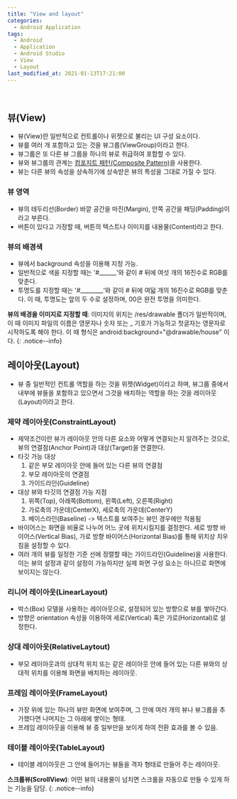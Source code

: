 ```yaml
---
title: "View and layout"
categories:
  - Android Application
tags:
  - Android
  - Application
  - Android Studio
  - View
  - Layout
last_modified_at: 2021-01-13T17:21:00
---
```


<br>

## 뷰(View)

  * 뷰(View)란 일반적으로 컨트롤이나 위젯으로 불리는 UI 구성 요소이다.
  * 뷰를 여러 개 포함하고 있는 것을 뷰그룹(ViewGroup)이라고 한다.
  * 뷰그룹은 또 다른 뷰 그룹을 하나의 뷰로 취급하여 포함할 수 있다.
  * 뷰와 뷰그룹의 관계는 [컴포지트 패턴(Composite Pattern)](https://terms.naver.com/entry.nhn?docId=3532964&cid=58528&categoryId=58528)을 사용한다.
  * 뷰는 다른 뷰의 속성을 상속하기에 상속받은 뷰의 특성을 그대로 가질 수 있다.

### 뷰 영역

  * 뷰의 테두리선(Border) 바깥 공간을 마진(Margin), 안쪽 공간을 패딩(Padding)이라고 부른다.
  * 버튼이 있다고 가정할 때, 버튼의 텍스트나 이미지를 내용물(Content)라고 한다.

### 뷰의 배경색

  * 뷰에서 background 속성을 이용해 지정 가능.
  * 일반적으로 색을 지정할 때는 '#______'와 같이 # 뒤에 여섯 개의 16진수로 RGB를 맞춘다.
  * 투명도를 지정할 때는 '#________'와 같이 # 뒤에 여덟 개의 16진수로 RGB를 맞춘다. 이 때, 투명도는 앞의 두 수로 설정하며, 00은 완전 투명을 의미한다.

**뷰의 배경을 이미지로 지정할 때**: 이미지의 위치는 /res/drawable 폴더가 일반적이며, 이 때 이미지 파일의 이름은 영문자나 숫자 또는 _ 기호가 가능하고 첫글자는 영문자로 시작하도록 해야 한다.
이 때 형식은 android:background="@drawable/house" 이다.
{: .notice--info}

## 레이아웃(Layout)

  * 뷰 중 일반적인 컨트롤 역할을 하는 것을 위젯(Widget)이라고 하며, 뷰그룹 중에서 내부에 뷰들을 포함하고 있으면서 그것을 배치하는 역할을 하는 것을 레이아웃(Layout)이라고 한다.

### 제약 레이아웃(ConstraintLayout)

  * 제약조건이란 뷰가 레이아웃 안의 다른 요소와 어떻게 연결되는지 알려주는 것으로, 뷰의 연결점(Anchor Point)과 대상(Target)을 연결한다.
  * 타깃 가능 대상
    1. 같은 부모 레이아웃 안에 들어 있는 다른 뷰의 연결점
    2. 부모 레이아웃의 연결점
    3. 가이드라인(Guideline)
  * 대상 뷰와 타깃의 연결점 가능 지점
    1. 위쪽(Top), 아래쪽(Bottom), 왼쪽(Left), 오른쪽(Right)
    2. 가로축의 가운데(CenterX), 세로축의 가운데(CenterY)
    3. 베이스라인(Baseline) -> 텍스트를 보여주는 뷰인 경우에만 적용됨
  * 바이어스는 화면을 비율로 나누어 어느 곳에 위치시킬지를 결정한다. 세로 방향 바이어스(Vertical Bias), 가로 방향 바이어스(Horizontal Bias)를 통해 위치상 치우침을 설정할 수 있다.
  * 여러 개의 뷰를 일정한 기준 선에 정렬할 때는 가이드라인(Guideline)을 사용한다. 이는 뷰의 설정과 같이 설정이 가능하지만 실제 화면 구성 요소는 아니므로 화면에 보이지는 않는다.

### 리니어 레이아웃(LinearLayout)

  * 박스(Box) 모델을 사용하는 레이아웃으로, 설정되어 있는 방향으로 뷰를 쌓아간다.
  * 방향은 orientation 속성을 이용하여 세로(Vertical) 혹은 가로(Horizontal)로 설정한다.

### 상대 레이아웃(RelativeLaytout)

  * 부모 레이아웃과의 상대적 위치 또는 같은 레이아웃 안에 들어 있는 다른 뷰와의 상대적 위치를 이용해 화면을 배치하는 레이아웃.

### 프레임 레이아웃(FrameLayout)

  * 가장 위에 있는 하나의 뷰만 화면에 보여주며, 그 안에 여러 개의 뷰나 뷰그룹을 추가했다면 나머지는 그 아래에 쌓이는 형태.
  * 프레임 레이아웃을 이용해 뷰 중 일부만을 보이게 하여 전환 효과를 볼 수 있음.

### 테이블 레이아웃(TableLayout)

  * 테이블 레이아웃은 그 안에 들어가는 뷰들을 격자 형태로 만들어 주는 레이아웃.

**스크롤뷰(ScrollView)**: 어떤 뷰의 내용물이 넘치면 스크롤을 자동으로 만들 수 있게 하는 기능을 담당.
{: .notice--info}